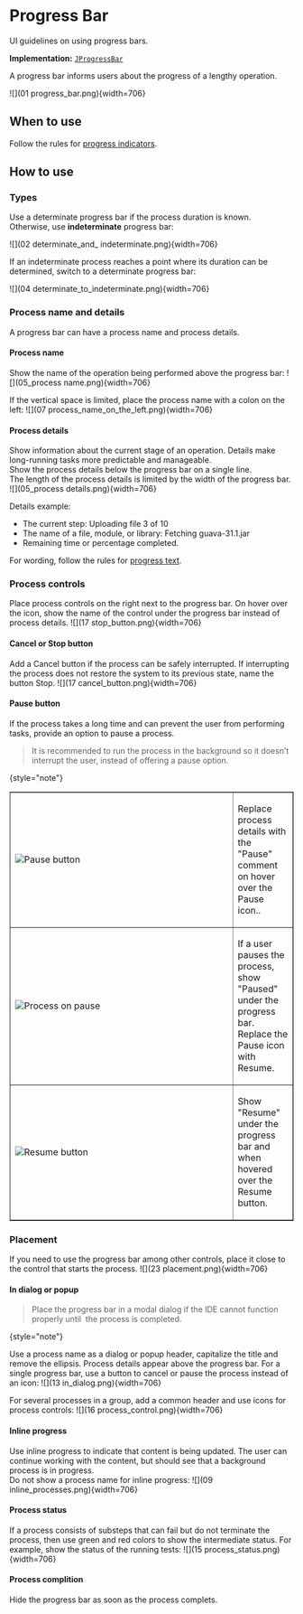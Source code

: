 <!-- Copyright 2000-2024 JetBrains s.r.o. and contributors. Use of this source code is governed by the Apache 2.0 license. -->

# Progress Bar

<link-summary>UI guidelines on using progress bars.</link-summary>

<tldr>

**Implementation:** [`JProgressBar`](https://docs.oracle.com/javase/tutorial/uiswing/components/progress.html)

</tldr>

A progress bar informs users about the progress of a lengthy operation.

![](01 progress_bar.png){width=706}

## When to use

Follow the rules for [progress indicators](progress_indicators.md).

## How to use

### Types
Use a determinate progress bar if the process duration is known. Otherwise, use **indeterminate** progress bar:

![](02 determinate_and_ indeterminate.png){width=706}

If an indeterminate process reaches a point where its duration can be determined, switch to a determinate progress bar:

![](04 determinate_to_indeterminate.png){width=706}

### Process name and details

A progress bar can have a process name and process details.

#### Process name
Show the name of the operation being performed above the progress bar:
![](05_process name.png){width=706}

If the vertical space is limited, place the process name with a colon on the left:
![](07 process_name_on_the_left.png){width=706}

#### Process details
Show information about the current stage of an operation.
Details make long-running tasks more predictable and manageable.</br>
Show the process details below the progress bar on a single line. The length of the process details is limited by the width of the progress bar.
![](05_process details.png){width=706}

Details example:
* The current step: Uploading file 3 of 10
* The name of a file, module, or library: Fetching guava-31.1.jar
* Remaining time or percentage completed.

For wording, follow the rules for [progress text](progress_text.md).

### Process controls

Place process controls on the right next to the progress bar. On hover over the icon, show the name of the control under the progress bar instead of process details.
![](17 stop_button.png){width=706}

#### Cancel or Stop button
Add a Cancel button if the process can be safely interrupted. If interrupting the process does not restore the system to its previous state, name the button Stop.
![](17 cancel_button.png){width=706}

#### Pause button

If the process takes a long time and can prevent the user from performing tasks, provide an option to pause a process.

> It is recommended to run the process in the background so it doesn’t interrupt the user, instead of offering a pause option.
>
{style="note"}

<table style="none" border="false">
  <tr>
    <td width="378">
      <img src="18 pause_button.png" alt="Pause button"/>
    </td>
    <td>
      <p>Replace process details with the "Pause" comment on hover over the Pause icon..</p>
    </td>
  </tr>
  <tr>
     <td width="378">
         <img src="19 resume_button.png" alt="Process on pause"/>
        </td>
        <td>
        <p>If a user pauses the process, show "Paused" under the progress bar. Replace the Pause icon with Resume.</p>
     </td>
  </tr>
  <tr>
     <td width="378">
         <img src="20 resume_button.png" alt="Resume button"/>
        </td>
        <td>
        <p>Show "Resume" under the progress bar and when hovered over the Resume button.</p>
     </td>
  </tr>
</table>

### Placement

If you need to use the progress bar among other controls, place it close to the control that starts the process.
![](23 placement.png){width=706}

#### In dialog or popup

> Place the progress bar in a modal dialog if the IDE cannot function properly until  the process is completed.
>
{style="note"}

Use a process name as a dialog or popup header, capitalize the title and remove the ellipsis. Process details appear above the progress bar.
For a single progress bar, use a button to cancel or pause the process instead of an icon:
![](13 in_dialog.png){width=706}


For several processes in a group, add a common header and use icons for process controls:
![](16 process_control.png){width=706}

#### Inline progress

Use inline progress to indicate that content is being updated.
The user can continue working with the content, but should see that a background process is in progress.</br>
Do not show a process name for inline progress:
![](09 inline_processes.png){width=706}

#### Process status

If a process consists of substeps that can fail but do not terminate the process, then use green and red colors to show the intermediate status.
For example, show the status of the running tests:
![](15 process_status.png){width=706}

#### Process complition

Hide the progress bar as soon as the process complets.

